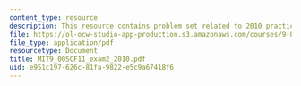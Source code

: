 ```yaml
---
content_type: resource
description: This resource contains problem set related to 2010 practice exam 2 questions.
file: https://ol-ocw-studio-app-production.s3.amazonaws.com/courses/9-00sc-introduction-to-psychology-fall-2011/e951c197626c81fa9822e5c9a67418f6_MIT9_00SCF11_exam2_2010.pdf
file_type: application/pdf
resourcetype: Document
title: MIT9_00SCF11_exam2_2010.pdf
uid: e951c197-626c-81fa-9822-e5c9a67418f6
---
```

